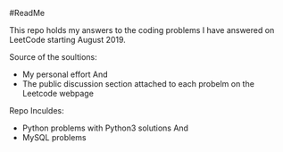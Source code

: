 #ReadMe

This repo holds my answers to the coding problems I have answered on LeetCode starting August 2019. 

Source of the soultions:
* My personal effort
And 
* The public discussion section attached to each probelm on the Leetcode webpage

Repo Inculdes:
* Python problems with Python3 solutions
And
* MySQL problems
